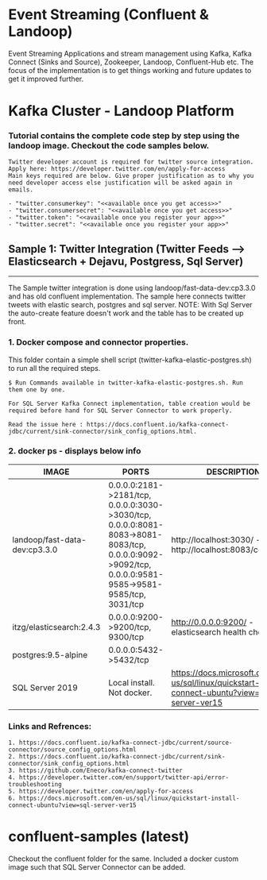 # Event Streaming (Confluent & Landoop)
Event Streaming Applications and stream management using Kafka, Kafka Connect (Sinks and Source), Zookeeper, Landoop, Confluent-Hub etc. The focus of the implementation is to get things working and future updates to get it improved further. 

# Kafka Cluster - Landoop Platform
### Tutorial contains the complete code step by step using the landoop image. Checkout the code samples below.
    Twitter developer account is required for twitter source integration. Apply here: https://developer.twitter.com/en/apply-for-access
    Main keys required are below. Give proper justification as to why you need developer access else justification will be asked again in emails.

    - "twitter.consumerkey": "<<available once you get access>>"
    - "twitter.consumersecret": "<<available once you get access>>"
    - "twitter.token": "<<available once you register your app>>"
    - "twitter.secret": "<<available once you register your app>>"


## Sample 1: Twitter Integration (Twitter Feeds --> Elasticsearch + Dejavu, Postgress, Sql Server)
<hr>

<p>The Sample twitter integration is done using landoop/fast-data-dev:cp3.3.0 and has old confluent implementation. The sample here connects twitter tweets with elastic search, postgres and sql server. NOTE: With Sql Server the auto-create feature doesn't work and the table has to be created up front.</p>

### 1. Docker compose and connector properties.
<p>This folder contain a simple shell script (twitter-kafka-elastic-postgres.sh) to run all the required steps.</p>

    $ Run Commands available in twitter-kafka-elastic-postgres.sh. Run them one by one.

    For SQL Server Kafka Connect implementation, table creation would be required before hand for SQL Server Connector to work properly. 
    
    Read the issue here : https://docs.confluent.io/kafka-connect-jdbc/current/sink-connector/sink_config_options.html.


### 2. docker ps - displays below info
| IMAGE  | PORTS | DESCRIPTION |
| ------------- | ------------- | ------------- |
| landoop/fast-data-dev:cp3.3.0 |  0.0.0.0:2181->2181/tcp, 0.0.0.0:3030->3030/tcp, 0.0.0.0:8081-8083->8081-8083/tcp, 0.0.0.0:9092->9092/tcp, 0.0.0.0:9581-9585->9581-9585/tcp, 3031/tcp  | http://localhost:3030/ - landoop, http://localhost:8083/connectors
| itzg/elasticsearch:2.4.3  | 0.0.0.0:9200->9200/tcp, 9300/tcp  | http://0.0.0.0:9200/ - elasticsearch health check|
| postgres:9.5-alpine  | 0.0.0.0:5432->5432/tcp  |
| SQL Server 2019      | Local install. Not docker.| https://docs.microsoft.com/en-us/sql/linux/quickstart-install-connect-ubuntu?view=sql-server-ver15

### Links and Refrences:
    1. https://docs.confluent.io/kafka-connect-jdbc/current/source-connector/source_config_options.html
    2. https://docs.confluent.io/kafka-connect-jdbc/current/sink-connector/sink_config_options.html
    3. https://github.com/Eneco/kafka-connect-twitter
    4. https://developer.twitter.com/en/support/twitter-api/error-troubleshooting
    5. https://developer.twitter.com/en/apply-for-access
    6. https://docs.microsoft.com/en-us/sql/linux/quickstart-install-connect-ubuntu?view=sql-server-ver15
    

# confluent-samples (latest)

<p>Checkout the confluent folder for the same. Included a docker custom image such that SQL Server Connector can be added.</p>